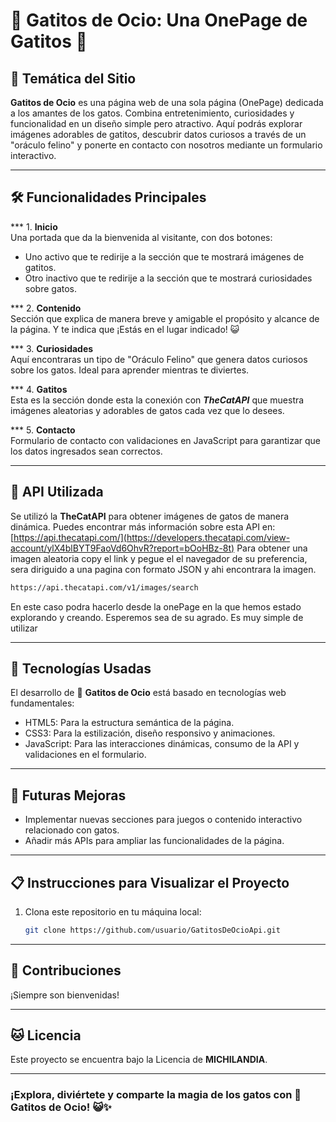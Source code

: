 # 🐾 Gatitos de Ocio: Una OnePage de Gatitos 🐾

## 🌟 Temática del Sitio
**Gatitos de Ocio** es una página web de una sola página (OnePage) dedicada a los amantes de los gatos. 
Combina entretenimiento, curiosidades y funcionalidad en un diseño simple pero atractivo. 
Aquí podrás explorar imágenes adorables de gatitos, descubrir datos curiosos a través de un "oráculo felino" y ponerte en contacto con nosotros mediante un formulario interactivo.

---

## 🛠️ Funcionalidades Principales
*** 1. **Inicio**  
   Una portada que da la bienvenida al visitante, con dos botones:  
   - Uno activo que te redirije a la sección que te mostrará imágenes de gatitos.  
   - Otro inactivo que te redirije a la sección que te mostrará curiosidades sobre gatos.  

*** 2. **Contenido**  
   Sección que explica de manera breve y amigable el propósito y alcance de la página. Y te indica que ¡Estás en el lugar indicado! 😺

*** 3. **Curiosidades**  
   Aquí encontraras un tipo de "Oráculo Felino" que genera datos curiosos sobre los gatos. Ideal para aprender mientras te diviertes.

*** 4. **Gatitos**  
   Esta es la sección donde esta la conexión con ***TheCatAPI*** que muestra imágenes aleatorias y adorables de gatos cada vez que lo desees.

*** 5. **Contacto**  
   Formulario de contacto con validaciones en JavaScript para garantizar que los datos ingresados sean correctos.

---

## 🔗 API Utilizada
Se utilizó la **TheCatAPI** para obtener imágenes de gatos de manera dinámica. Puedes encontrar más información sobre esta API en: [https://api.thecatapi.com/](https://developers.thecatapi.com/view-account/ylX4blBYT9FaoVd6OhvR?report=bOoHBz-8t)
Para obtener una imagen aleatoria copy el link y pegue el el navegador de su preferencia, sera diriguido a una pagina con formato JSON y ahi encontrara la imagen.
```bash
https://api.thecatapi.com/v1/images/search
```

En este caso podra hacerlo desde la onePage en la que hemos estado explorando y creando. Esperemos sea de su agrado. Es muy simple de utilizar

---

## 🧰 Tecnologías Usadas
El desarrollo de  🐾 **Gatitos de Ocio** está basado en tecnologías web fundamentales:
 - HTML5: Para la estructura semántica de la página.
 - CSS3: Para la estilización, diseño responsivo y animaciones.
 - JavaScript: Para las interacciones dinámicas, consumo de la API y validaciones en el formulario.

---

## 🚀 Futuras Mejoras
 - Implementar nuevas secciones para juegos o contenido interactivo relacionado con gatos.
 - Añadir más APIs para ampliar las funcionalidades de la página.

---

## 📋 Instrucciones para Visualizar el Proyecto
1. Clona este repositorio en tu máquina local:  
   ```bash
   git clone https://github.com/usuario/GatitosDeOcioApi.git
   ```

---

## 🤝 Contribuciones
¡Siempre son bienvenidas! 

---

## 🐱 Licencia
Este proyecto se encuentra bajo la Licencia de **MICHILANDIA**.

---

### ¡Explora, diviértete y comparte la magia de los gatos con  🐾 **Gatitos de Ocio**! 😺✨
